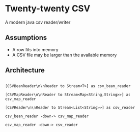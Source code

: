 # Twenty-twenty CSV

A modern java csv reader/writer

## Assumptions
- A row fits into memory
- A CSV file may be larger than the available memory

## Architecture

```plantuml

[CSVBeanReader\n\nReader to Stream<T>] as csv_bean_reader

[CSVMapReader\n\nReader to Stream<Map<String,String>>] as csv_map_reader

[CSVReader\n\nReader to Stream<List<String>>] as csv_reader

csv_bean_reader -down-> csv_map_reader

csv_map_reader -down-> csv_reader
```